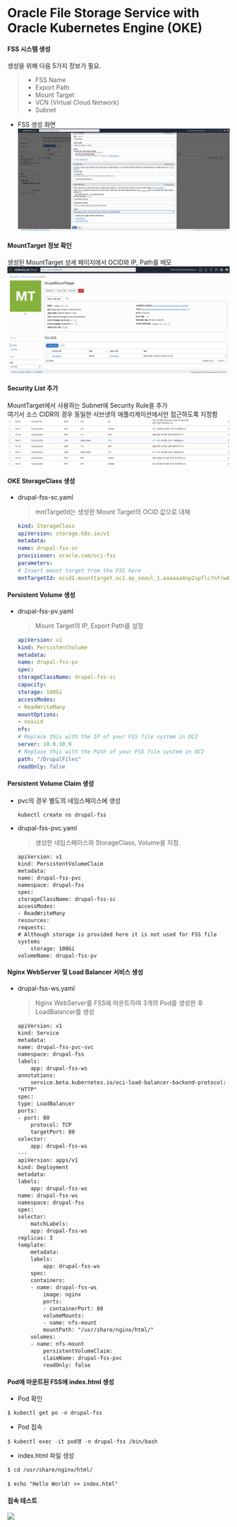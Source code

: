 # Oracle File Storage Service with Oracle Kubernetes Engine (OKE)

#### FSS 시스템 생성 
생성을 위해 다음 5가지 정보가 필요.
> * FSS Name
> * Export Path
> * Mount Target
> * VCN (Virtual Cloud Network)
> * Subnet

* FSS 생성 화면
![](images/oci_create_fss.png)


#### MountTarget 정보 확인
생성된 MountTarget 상세 페이지에서 OCID와 IP, Path를 메모
![](images/oc-fss-mounttarget.png)

#### Security List 추가
MountTarget에서 사용하는 Subnet에 Security Rule을 추가  
여기서 소스 CIDR의 경우 동일한 서브넷의 애플리케이션에서만 접근하도록 지정함
![](images/oci-fss-security-rule.png)


#### OKE StorageClass 생성 

* drupal-fss-sc.yaml
    > mntTargetId는 생성한 Mount Target의 OCID 값으로 대체
    ```yaml
    kind: StorageClass
    apiVersion: storage.k8s.io/v1
    metadata:
    name: drupal-fss-sc
    provisioner: oracle.com/oci-fss
    parameters:
    # Insert mount target from the FSS here
    mntTargetId: ocid1.mounttarget.oc1.ap_seoul_1.aaaaaa4np2spflc7nfrw4llqojxwiotboawxgzlpovwc2mjnmfsc2mia
    ```

#### Persistent Volume 생성

* drupal-fss-pv.yaml
    > Mount Target의 IP, Export Path를 설정
    ```yaml
    apiVersion: v1
    kind: PersistentVolume
    metadata:
    name: drupal-fss-pv
    spec:
    storageClassName: drupal-fss-sc
    capacity:
    storage: 100Gi
    accessModes:
    - ReadWriteMany
    mountOptions:
    - nosuid
    nfs:
    # Replace this with the IP of your FSS file system in OCI
    server: 10.0.10.9
    # Replace this with the Path of your FSS file system in OCI
    path: "/DrupalFiles"
    readOnly: false
    ```

#### Persistent Volume Claim 생성
* pvc의 경우 별도의 네임스페이스에 생성
    ```
    kubectl create ns drupal-fss
    ```
* drupal-fss-pvc.yaml
    > 생성한 네임스페이스와 StorageClass, Volume을 지정.
    ```
    apiVersion: v1
    kind: PersistentVolumeClaim
    metadata:
    name: drupal-fss-pvc
    namespace: drupal-fss
    spec:
    storageClassName: drupal-fss-sc
    accessModes:
    - ReadWriteMany
    resources:
    requests:
    # Although storage is provided here it is not used for FSS file systems
        storage: 100Gi
    volumeName: drupal-fss-pv
    ```

#### Nginx WebServer 및 Load Balancer 서비스 생성
  
* drupal-fss-ws.yaml
    > Nginx WebServer를 FSS에 마운트하여 3개의 Pod를 생성한 후 LoadBalancer를 생성
    ```
    apiVersion: v1
    kind: Service
    metadata:
    name: drupal-fss-pvc-svc
    namespace: drupal-fss
    labels:
        app: drupal-fss-ws 
    annotations:
        service.beta.kubernetes.io/oci-load-balancer-backend-protocol: "HTTP"
    spec:
    type: LoadBalancer
    ports:
    - port: 80
        protocol: TCP 
        targetPort: 80
    selector:
        app: drupal-fss-ws
    ---
    apiVersion: apps/v1
    kind: Deployment
    metadata:
    labels:
        app: drupal-fss-ws 
    name: drupal-fss-ws
    namespace: drupal-fss
    spec:
    selector:
        matchLabels:
        app: drupal-fss-ws
    replicas: 3
    template:
        metadata:
        labels:
            app: drupal-fss-ws 
        spec:
        containers:
        - name: drupal-fss-ws 
            image: nginx
            ports:
            - containerPort: 80
            volumeMounts:
            - name: nfs-mount
            mountPath: "/usr/share/nginx/html/"
        volumes:
        - name: nfs-mount
            persistentVolumeClaim:
            claimName: drupal-fss-pvc
            readOnly: false
  ```

#### Pod에 마운트된 FSS에 index.html 생성
* Pod 확인
```
$ kubectl get po -n drupal-fss
```

* Pod 접속
```
$ kubectl exec -it pod명 -n drupal-fss /bin/bash
```

* index.html 파일 생성
```
$ cd /usr/share/nginx/html/

$ echo "Hello World! >> index.html"
```

#### 접속 테스트
![](images/oc0-fss-index.png)